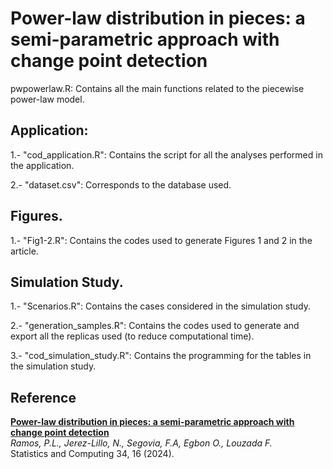# Power-law distribution in pieces: a semi-parametric approach with change point detection

pwpowerlaw.R: Contains all the main functions related to the piecewise power-law model.

## Application:
1.- "cod_application.R": Contains the script for all the analyses performed in the application.

2.- "dataset.csv": Corresponds to the database used.

## Figures.
1.- "Fig1-2.R": Contains the codes used to generate Figures 1 and 2 in the article.

## Simulation Study.
1.- "Scenarios.R": Contains the cases considered in the simulation study.

2.- "generation_samples.R": Contains the codes used to generate and export all the replicas used (to reduce computational time).

3.- "cod_simulation_study.R": Contains the programming for the tables in the simulation study.

## Reference

[**Power-law distribution in pieces: a semi-parametric approach with change point detection**](https://doi.org/10.1007/s11222-023-10336-x)  
*Ramos, P.L., Jerez-Lillo, N., Segovia, F.A, Egbon O., Louzada F.*  
Statistics and Computing 34, 16 (2024). 
